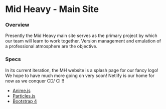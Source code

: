 # Mid Heavy - Main Site

### Overview

Presently the Mid Heavy main site serves as the primary project by which our team will learn to work together. Version management and emulation of a professional atmosphere are the objective.

### Specs

In its current iteration, the MH website is a splash page for our fancy logo! We hope to have much more going on very soon! Netlify is our home for now as we conquer CD/ CI !!

- [Anime.js](https://https://animejs.com/)
- [Particles.js](https://https://vincentgarreau.com/particles.js/)
- [Bootstrap 4](https://getbootstrap.com/docs/4.0/getting-started/introduction/)
